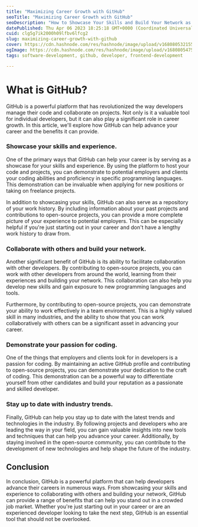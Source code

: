 ```yaml
---
title: "Maximizing Career Growth with GitHub"
seoTitle: "Maximizing Career Growth with GitHub"
seoDescription: "How to Showcase Your Skills and Build Your Network as a Developer."
datePublished: Thu Apr 06 2023 18:25:18 GMT+0000 (Coordinated Universal Time)
cuid: clg5g7ik2000h09lfbv6lfcg2
slug: maximizing-career-growth-with-github
cover: https://cdn.hashnode.com/res/hashnode/image/upload/v1680805321550/025ff348-b192-4bc6-b1f0-6210b3ef4373.png
ogImage: https://cdn.hashnode.com/res/hashnode/image/upload/v1680805475745/cdcd319c-435b-4f5e-85a9-42a116007eff.png
tags: software-development, github, developer, frontend-development

---
```


# What is GitHub?

GitHub is a powerful platform that has revolutionized the way developers manage their code and collaborate on projects. Not only is it a valuable tool for individual developers, but it can also play a significant role in career growth. In this article, we'll explore how GitHub can help advance your career and the benefits it can provide.

### **Showcase your skills and experience.**

One of the primary ways that GitHub can help your career is by serving as a showcase for your skills and experience. By using the platform to host your code and projects, you can demonstrate to potential employers and clients your coding abilities and proficiency in specific programming languages. This demonstration can be invaluable when applying for new positions or taking on freelance projects.

In addition to showcasing your skills, GitHub can also serve as a repository of your work history. By including information about your past projects and contributions to open-source projects, you can provide a more complete picture of your experience to potential employers. This can be especially helpful if you're just starting out in your career and don't have a lengthy work history to draw from.

### **Collaborate with others and build your network.**

Another significant benefit of GitHub is its ability to facilitate collaboration with other developers. By contributing to open-source projects, you can work with other developers from around the world, learning from their experiences and building your network. This collaboration can also help you develop new skills and gain exposure to new programming languages and tools.

Furthermore, by contributing to open-source projects, you can demonstrate your ability to work effectively in a team environment. This is a highly valued skill in many industries, and the ability to show that you can work collaboratively with others can be a significant asset in advancing your career.

### **Demonstrate your passion for coding.**

One of the things that employers and clients look for in developers is a passion for coding. By maintaining an active GitHub profile and contributing to open-source projects, you can demonstrate your dedication to the craft of coding. This demonstration can be a powerful way to differentiate yourself from other candidates and build your reputation as a passionate and skilled developer.

### **Stay up to date with industry trends.**

Finally, GitHub can help you stay up to date with the latest trends and technologies in the industry. By following projects and developers who are leading the way in your field, you can gain valuable insights into new tools and techniques that can help you advance your career. Additionally, by staying involved in the open-source community, you can contribute to the development of new technologies and help shape the future of the industry.

## Conclusion

In conclusion, GitHub is a powerful platform that can help developers advance their careers in numerous ways. From showcasing your skills and experience to collaborating with others and building your network, GitHub can provide a range of benefits that can help you stand out in a crowded job market. Whether you're just starting out in your career or are an experienced developer looking to take the next step, GitHub is an essential tool that should not be overlooked.